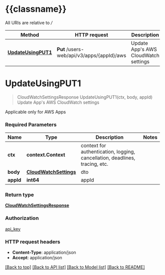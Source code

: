 # {{classname}}

All URIs are relative to */*

| Method                                                             | HTTP request                               | Description                               |
| ------------------------------------------------------------------ | ------------------------------------------ | ----------------------------------------- |
| [**UpdateUsingPUT1**](AwsSettingsControllerApi.md#UpdateUsingPUT1) | **Put** /users-web/api/v3/apps/{appId}/aws | Update App&#x27;s AWS CloudWatch settings |

# **UpdateUsingPUT1**

> CloudWatchSettingsResponse UpdateUsingPUT1(ctx, body, appId)
Update App's AWS CloudWatch settings

Applicable only for AWS Apps

### Required Parameters

| Name      | Type                                            | Description                                                                 | Notes |
| --------- | ----------------------------------------------- | --------------------------------------------------------------------------- | ----- |
| **ctx**   | **context.Context**                             | context for authentication, logging, cancellation, deadlines, tracing, etc. |
| **body**  | [**CloudWatchSettings**](CloudWatchSettings.md) | dto                                                                         |
| **appId** | **int64**                                       | appId                                                                       |

### Return type

[**CloudWatchSettingsResponse**](CloudWatchSettingsResponse.md)

### Authorization

[api_key](../README.md#api_key)

### HTTP request headers

- **Content-Type**: application/json
- **Accept**: application/json

[[Back to top]](#) [[Back to API list]](../README.md#documentation-for-api-endpoints) [[Back to Model list]](../README.md#documentation-for-models) [[Back to README]](../README.md)
